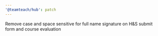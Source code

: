 ```yaml
---
'@teamteach/hub': patch
---
```


Remove case and space sensitive for full name signature on H&S submit form and course evaluation
